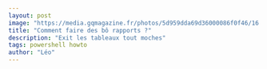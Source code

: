 ```yaml
---
layout: post
image: "https://media.gqmagazine.fr/photos/5d959dda69d36000086f0f46/16:9/w_1920,c_limit/BERNARDDLV.jpg"
title: "Comment faire des bô rapports ?"
description: "Exit les tableaux tout moches"
tags: powershell howto
author: "Léo"
---
```

